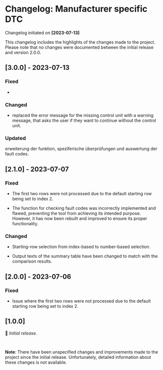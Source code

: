 # Changelog: Manufacturer specific DTC

Changelog initiated on **[2023-07-13]**

This changelog includes the highlights of the changes made to the project. Please note that no changes were documented between the initial release and version 2.0.0.

<!--
### Changed
### Fixed
### Added
### Removed
-->

## [3.0.0] - 2023-07-13
### Fixed
- 

### Changed
- replaced the error message for the missing control unit with a warning message, that asks the user if they want to continue without the control unit.


### Updated

erweiterung der funktion, speziferische überprüfungen und auswertung der fault codes.


## [2.1.0] - 2023-07-07
### Fixed
- The first two rows were not processed due to the default starting row being set to index 2.

- The function for checking fault codes was incorrectly implemented and flawed, preventing the tool from achieving its intended purpose. However, it has now been rebuilt and improved to ensure its proper functionality.

### Changed
- Starting-row selection from index-based to number-based selection.

- Output texts of the summary table have been changed to match with the comparison results.


## **[2.0.0]** - 2023-07-06
### Fixed
- Issue where the first two rows were not processed due to the default starting row being set to index 2.


## **[1.0.0]**

🌱 _Initial release._

<br>

**Note**: There have been unspecified changes and improvements made to the project since the initial release. Unfortunately, detailed information about these changes is not available.